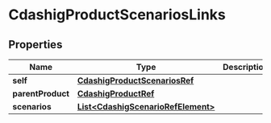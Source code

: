 

# CdashigProductScenariosLinks


## Properties

| Name | Type | Description | Notes |
|------------ | ------------- | ------------- | -------------|
|**self** | [**CdashigProductScenariosRef**](CdashigProductScenariosRef.md) |  |  [optional] |
|**parentProduct** | [**CdashigProductRef**](CdashigProductRef.md) |  |  [optional] |
|**scenarios** | [**List&lt;CdashigScenarioRefElement&gt;**](CdashigScenarioRefElement.md) |  |  [optional] |



